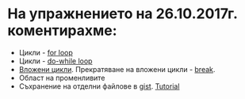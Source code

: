 # На упражнението на 26.10.2017г. коментирахме:

* Цикли - [for loop](http://en.cppreference.com/w/cpp/language/for)
* Цикли - [do-while loop](http://en.cppreference.com/w/cpp/language/do)
* [Вложени цикли](https://www.tutorialspoint.com/cplusplus/cpp_nested_loops.htm). Прекратяване на вложени цикли - [break](http://en.cppreference.com/w/cpp/language/break).
* Област на променливите
* Съхранение на отделни файлове в [gist](https://gist.github.com/). [Tutorial](https://help.github.com/articles/creating-gists/)
